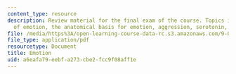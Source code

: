 ```yaml
---
content_type: resource
description: Review material for the final exam of the course. Topics include theories
  of emotion, the anatomical basis for emotion, aggression, serotonin, and attachment.
file: /media/https%3A/open-learning-course-data-rc.s3.amazonaws.com/9-01-introduction-to-neuroscience-fall-2007/a6eafa79eebfa273cbe2fcc9f08aff1e_finalrev_emotn.pdf
file_type: application/pdf
resourcetype: Document
title: Emotion
uid: a6eafa79-eebf-a273-cbe2-fcc9f08aff1e
---
```

